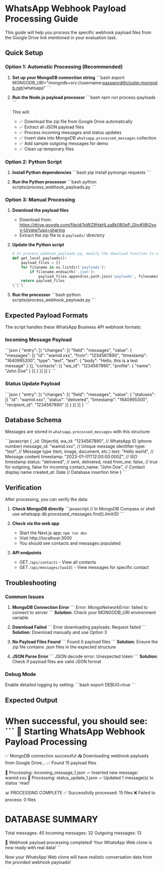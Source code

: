 # WhatsApp Webhook Payload Processing Guide

This guide will help you process the specific webhook payload files from the Google Drive link mentioned in your evaluation task.

## Quick Setup

### Option 1: Automatic Processing (Recommended)

1. **Set up your MongoDB connection string**
   \`\`\`bash
   export MONGODB_URI="mongodb+srv://username:password@cluster.mongodb.net/whatsapp"
   \`\`\`

2. **Run the Node.js payload processor**
   \`\`\`bash
   npm run process-payloads
   \`\`\`

   This will:
   - ✅ Download the zip file from Google Drive automatically
   - ✅ Extract all JSON payload files
   - ✅ Process incoming messages and status updates
   - ✅ Insert data into MongoDB `whatsapp.processed_messages` collection
   - ✅ Add sample outgoing messages for demo
   - ✅ Clean up temporary files

### Option 2: Python Script

1. **Install Python dependencies**
   \`\`\`bash
   pip install pymongo requests
   \`\`\`

2. **Run the Python processor**
   \`\`\`bash
   python scripts/process_webhook_payloads.py
   \`\`\`

### Option 3: Manual Processing

1. **Download the payload files**
   - Download from: https://drive.google.com/file/d/1pWZ9HaHLza8k080pP_GhvKIl8j2voy-U/view?usp=sharing
   - Extract the zip file to a `payloads/` directory

2. **Update the Python script**
   ```python
   # In process_webhook_payloads.py, modify the download function to use local files
   def get_local_payloads():
       payload_files = []
       for filename in os.listdir('payloads'):
           if filename.endswith('.json'):
               payload_files.append(os.path.join('payloads', filename))
       return payload_files
   \`\`\`

3. **Run the processor**
   \`\`\`bash
   python scripts/process_webhook_payloads.py
   \`\`\`

## Expected Payload Formats

The script handles these WhatsApp Business API webhook formats:

### Incoming Message Payload
\`\`\`json
{
  "entry": [{
    "changes": [{
      "field": "messages",
      "value": {
        "messages": [{
          "id": "wamid.xxx",
          "from": "1234567890",
          "timestamp": "1640995200",
          "type": "text",
          "text": {
            "body": "Hello, this is a test message"
          }
        }],
        "contacts": [{
          "wa_id": "1234567890",
          "profile": {
            "name": "John Doe"
          }
        }]
      }
    }]
  }]
}
\`\`\`

### Status Update Payload
\`\`\`json
{
  "entry": [{
    "changes": [{
      "field": "messages",
      "value": {
        "statuses": [{
          "id": "wamid.xxx",
          "status": "delivered",
          "timestamp": "1640995300",
          "recipient_id": "1234567890"
        }]
      }
    }]
  }]
}
\`\`\`

## Database Schema

Messages are stored in `whatsapp.processed_messages` with this structure:

\`\`\`javascript
{
  _id: ObjectId,
  wa_id: "1234567890",           // WhatsApp ID (phone number)
  message_id: "wamid.xxx",       // Unique message identifier
  type: "text",                  // Message type (text, image, document, etc.)
  text: "Hello world",           // Message content
  timestamp: "2023-01-01T12:00:00.000Z", // ISO timestamp
  status: "delivered",           // sent, delivered, read
  from_me: false,               // true for outgoing, false for incoming
  contact_name: "John Doe",     // Contact display name
  created_at: Date              // Database insertion time
}
\`\`\`

## Verification

After processing, you can verify the data:

1. **Check MongoDB directly**
   \`\`\`javascript
   // In MongoDB Compass or shell
   use whatsapp
   db.processed_messages.find().limit(5)
   \`\`\`

2. **Check via the web app**
   - Start the Next.js app: `npm run dev`
   - Visit http://localhost:3000
   - You should see contacts and messages populated

3. **API endpoints**
   - GET `/api/contacts` - View all contacts
   - GET `/api/messages/[waId]` - View messages for specific contact

## Troubleshooting

### Common Issues

1. **MongoDB Connection Error**
   \`\`\`
   Error: MongoNetworkError: failed to connect to server
   \`\`\`
   **Solution**: Check your MONGODB_URI environment variable

2. **Download Failed**
   \`\`\`
   Error downloading payloads: Request failed
   \`\`\`
   **Solution**: Download manually and use Option 3

3. **No Payload Files Found**
   \`\`\`
   Found 0 payload files
   \`\`\`
   **Solution**: Ensure the zip file contains .json files in the expected structure

4. **JSON Parse Error**
   \`\`\`
   JSON decode error: Unexpected token
   \`\`\`
   **Solution**: Check if payload files are valid JSON format

### Debug Mode

Enable detailed logging by setting:
\`\`\`bash
export DEBUG=true
\`\`\`

## Expected Output

When successful, you should see:
\`\`\`
🚀 Starting WhatsApp Webhook Payload Processing
==================================================
✅ MongoDB connection successful
📥 Downloading webhook payloads from Google Drive...
✅ Found 15 payload files

📄 Processing: incoming_message_1.json
  ✓ Inserted new message: wamid.xxx
📄 Processing: status_update_1.json
  ✓ Updated 1 message(s) to status 'read'

📊 PROCESSING COMPLETE
✅ Successfully processed: 15 files
❌ Failed to process: 0 files

DATABASE SUMMARY
==================================================
Total messages: 45
Incoming messages: 32
Outgoing messages: 13

🎉 Webhook payload processing completed!
Your WhatsApp Web clone is now ready with real data!
\`\`\`

Now your WhatsApp Web clone will have realistic conversation data from the provided webhook payloads!
